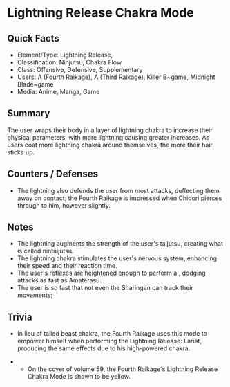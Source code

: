 # Lightning Release Chakra Mode

## Quick Facts
- Element/Type: Lightning Release,
- Classification: Ninjutsu, Chakra Flow
- Class: Offensive, Defensive, Supplementary
- Users: A (Fourth Raikage), A (Third Raikage), Killer B~game, Midnight Blade~game
- Media: Anime, Manga, Game

## Summary
The user wraps their body in a layer of lightning chakra to increase their physical parameters, with more lightning causing greater increases. As users coat more lightning chakra around themselves, the more their hair sticks up.

## Counters / Defenses
- The lightning also defends the user from most attacks, deflecting them away on contact; the Fourth Raikage is impressed when Chidori pierces through to him, however slightly.

## Notes
- The lightning augments the strength of the user's taijutsu, creating what is called nintaijutsu.
- The lightning chakra stimulates the user's nervous system, enhancing their speed and their reaction time.
- The user's reflexes are heightened enough to perform a , dodging attacks as fast as Amaterasu.
- The user is so fast that not even the Sharingan can track their movements;

## Trivia

* In lieu of tailed beast chakra, the Fourth Raikage uses this mode to empower himself when performing the Lightning Release: Lariat, producing the same effects due to his high-powered chakra.
- * On the cover of volume 59, the Fourth Raikage's Lightning Release Chakra Mode is shown to be yellow.
